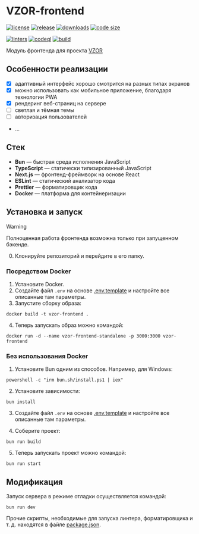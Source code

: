 # VZOR-frontend

[![license](https://img.shields.io/github/license/code-418-dpr/VZOR-frontend)](https://opensource.org/licenses/MIT)
[![release](https://img.shields.io/github/v/release/code-418-dpr/VZOR-frontend?include_prereleases)](https://github.com/code-418-dpr/VZOR-frontend/releases)
[![downloads](https://img.shields.io/github/downloads/code-418-dpr/VZOR-frontend/total)](https://github.com/code-418-dpr/VZOR-frontend/releases)
[![code size](https://img.shields.io/github/languages/code-size/code-418-dpr/VZOR-frontend.svg)](https://github.com/code-418-dpr/VZOR-frontend)

[![linters](https://github.com/code-418-dpr/VZOR-frontend/actions/workflows/linters.yaml/badge.svg)](https://github.com/code-418-dpr/VZOR-frontend/actions/workflows/linters.yaml)
[![codeql](https://github.com/code-418-dpr/VZOR-frontend/actions/workflows/codeql.yaml/badge.svg)](https://github.com/code-418-dpr/VZOR-frontend/actions/workflows/codeql.yaml)
[![build](https://github.com/code-418-dpr/VZOR-frontend/actions/workflows/build.yaml/badge.svg)](https://github.com/code-418-dpr/VZOR-frontend/actions/workflows/build.yaml)

Модуль фронтенда для проекта [VZOR](https://github.com/code-418-dpr/VZOR)

## Особенности реализации

- [x] адаптивный интерфейс хорошо смотрится на разных типах экранов
- [x] можно использовать как мобильное приложение, благодаря технологии PWA
- [x] рендеринг веб-страниц на сервере
- [ ] светлая и тёмная темы
- [ ] авторизация пользователей
- ...

## Стек

- **Bun** — быстрая среда исполнения JavaScript
- **TypeScript** — статически типизированный JavaScript
- **Next.js** — фронтенд-фреймворк на основе React
- **ESLint** — статический анализатор кода
- **Prettier** — форматировщик кода
- **Docker** — платформа для контейнеризации

## Установка и запуск

> [!WARNING]
> Полноценная работа фронтенда возможна только при запущенном бэкенде.

0. Клонируйте репозиторий и перейдите в его папку.

### Посредством Docker

1. Установите Docker.
2. Создайте файл `.env` на основе [.env.template](.env.template) и настройте все описанные там параметры.
3. Запустите сборку образа:

```shell
docker build -t vzor-frontend .
```

4. Теперь запускать образ можно командой:

```shell
docker run -d --name vzor-frontend-standalone -p 3000:3000 vzor-frontend
```

### Без использования Docker

1. Установите Bun одним из способов. Например, для Windows:

```shell
powershell -c "irm bun.sh/install.ps1 | iex"
```

2. Установите зависимости:

```shell
bun install
```

3. Создайте файл `.env` на основе [.env.template](.env.template) и настройте все описанные там параметры.

4. Соберите проект:

```shell
bun run build
```

5. Теперь запускать проект можно командой:

```shell
bun run start
```

## Модификация

Запуск сервера в режиме отладки осуществляется командой:

```shell
bun run dev
```

Прочие скрипты, необходимые для запуска линтера, форматировщика и т. д. находятся в
файле [package.json](./package.json).
